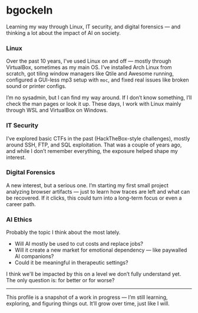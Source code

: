 # bgockeln

Learning my way through Linux, IT security, and digital forensics — and thinking a lot about the impact of AI on society.


### Linux

Over the past 10 years, I've used Linux on and off — mostly through VirtualBox, sometimes as my main OS. I’ve installed Arch Linux from scratch, got tiling window managers like Qtile and Awesome running, configured a GUI-less mp3 setup with `moc`, and fixed real issues like broken sound or printer configs.

I’m no sysadmin, but I can find my way around. If I don’t know something, I’ll check the man pages or look it up. These days, I work with Linux mainly through WSL and VirtualBox on Windows.


### IT Security

I’ve explored basic CTFs in the past (HackTheBox-style challenges), mostly around SSH, FTP, and SQL exploitation. That was a couple of years ago, and while I don’t remember everything, the exposure helped shape my interest.


### Digital Forensics

A new interest, but a serious one. I’m starting my first small project analyzing browser artifacts — just to learn how traces are left and what can be recovered. If it clicks, this could turn into a long-term focus or even a career path.


### AI Ethics

Probably the topic I think about the most lately.

- Will AI mostly be used to cut costs and replace jobs?
- Will it create a new market for emotional dependency — like paywalled AI companions?
- Could it be meaningful in therapeutic settings?
  
I think we'll be impacted by this on a level we don’t fully understand yet. The only question is: for better or for worse?

---

This profile is a snapshot of a work in progress — I’m still learning, exploring, and figuring things out. It’ll grow over time, just like I will.
<!---
bgockeln/bgockeln is a ✨ special ✨ repository because its `README.md` (this file) appears on your GitHub profile.
You can click the Preview link to take a look at your changes.
--->
